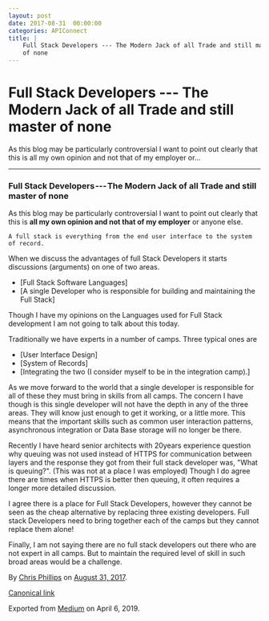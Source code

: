 ```yaml
---
layout: post
date: 2017-08-31  00:00:00
categories: APIConnect
title: |
    Full Stack Developers --- The Modern Jack of all Trade and still master
    of none
---
```


Full Stack Developers --- The Modern Jack of all Trade and still master of none 
===============================================================================

 
As this blog may be particularly controversial I want to point out
clearly that this is all my own opinion and not that of my employer
or...


 
 
 

------------------------------------------------------------------------


 
 
### Full Stack Developers --- The Modern Jack of all Trade and still master of none 

As this blog may be particularly controversial I want to point out
clearly that this is **all my own opinion and not that of my employer**
or anyone else.

``` 
A full stack is everything from the end user interface to the system of record.
```

When we discuss the advantages of full Stack Developers it starts
discussions (arguments) on one of two areas.

-   [Full Stack Software Languages]
-   [A single Developer who is responsible for building and maintaining
    the Full Stack]

Though I have my opinions on the Languages used for Full Stack
development I am not going to talk about this today.

Traditionally we have experts in a number of camps. Three typical ones
are

-   [User Interface Design]
-   [System of Records]
-   [Integrating the two (I consider myself to be in the integration
    camp).]

As we move forward to the world that a single developer is responsible
for all of these they must bring in skills from all camps. The concern I
have though is this single developer will not have the depth in any of
the three areas. They will know just enough to get it working, or a
little more. This means that the important skills such as common user
interaction patterns, asynchronous integration or Data Base storage will
no longer be there.

Recently I have heard senior architects with 20years experience question
why queuing was not used instead of HTTPS for communication between
layers and the response they got from their full stack developer was,
"What is queuing?". (This was not at a place I was employed) Though I do
agree there are times when HTTPS is better then queuing, it often
requires a longer more detailed discussion.

I agree there is a place for Full Stack Developers, however they cannot
be seen as the cheap alternative by replacing three existing developers.
Full stack Developers need to bring together each of the camps but they
cannot replace them alone!

Finally, I am not saying there are no full stack developers out there
who are not expert in all camps. But to maintain the required level of
skill in such broad areas would be a challenge.





By [Chris Phillips](https://medium.com/@cminion) on
[August 31, 2017](https://medium.com/p/8c3279885f5d).

[Canonical
link](https://medium.com/@cminion/full-stack-developers-the-modern-jack-of-all-trade-and-still-master-of-none-8c3279885f5d)

Exported from [Medium](https://medium.com) on April 6, 2019.

